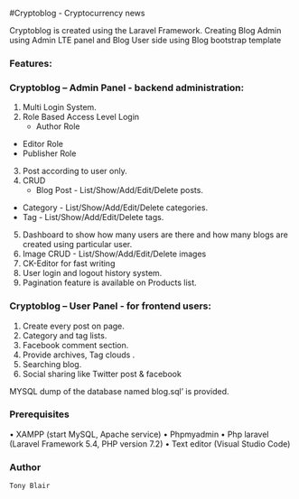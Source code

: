 #Cryptoblog - Cryptocurrency news

Cryptoblog is created using the Laravel Framework. Creating Blog Admin using Admin LTE panel and Blog User side using Blog bootstrap template

### Features:
### Cryptoblog – Admin Panel - backend administration:
1.	Multi Login System.
2.  Role Based Access Level Login 
	- Author Role
  - Editor Role
  - Publisher Role
3.  Post according to user only.
4.  CRUD 
	- Blog Post - List/Show/Add/Edit/Delete posts.
  - Category - List/Show/Add/Edit/Delete categories.
  - Tag  - List/Show/Add/Edit/Delete tags.
5.	Dashboard to show how many users are there and how many blogs are created using particular user.
6.	Image CRUD - List/Show/Add/Edit/Delete images
7.	CK-Editor for fast writing
8.  User login and logout history system.
9.	Pagination feature is available on Products list.

### Cryptoblog – User Panel - for frontend users:
1.	Create every post on page.
2.  Category and tag lists. 
3.  Facebook comment section.
4.  Provide archives, Tag clouds .
5.	Searching blog.
6.	Social sharing like Twitter post & facebook

MYSQL dump of the database named blog.sql’ is provided.  

### Prerequisites

•	XAMPP (start MySQL, Apache service)
•	Phpmyadmin 
•	Php laravel (Laravel Framework 5.4, PHP version 7.2)
•	Text editor (Visual Studio Code)


### Author
```
Tony Blair
```





